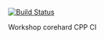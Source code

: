 [![Build Status](https://travis-ci.org/mik13dd/corehard-my.svg?branch=master)](https://travis-ci.org/mik13dd/corehard-my)


Workshop corehard CPP CI 